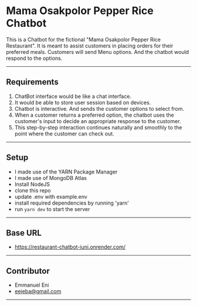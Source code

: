 # Mama Osakpolor Pepper Rice Chatbot

This is a Chatbot for the fictional "Mama Osakpolor Pepper Rice Restaurant". 
It is meant to assist customers in placing orders for their preferred meals. Customers will send Menu options. And the chatbot would respond to the options.

---

## Requirements

1. ChatBot interface would be like a chat interface.
1. It would be able to store user session based on devices.
1. Chatbot is interactive. And sends the customer options to select from.
1. When a customer returns a preferred option, the chatbot uses the customer's input to decide an appropriate response to the customer.
1. This step-by-step interaction continues naturally and smoothly to the point where the customer can check out.

---

## Setup

- I made use of the YARN Package Manager
- I made use of MongoDB Atlas
- Install NodeJS
- clone this repo
- update .env with example.env
- install required dependencies by running 'yarn'
- run `yarn dev` to start the server

---

## Base URL

- https://restaurant-chatbot-iuni.onrender.com/

---
   
## Contributor

- Emmanuel Eni
- eejeba@gmail.com

---
